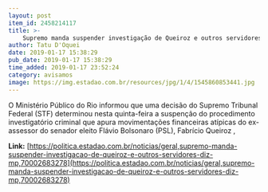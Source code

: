 ```yaml
---
layout: post
item_id: 2458214117
title: >-
    Supremo manda suspender investigação de Queiroz e outros servidores, diz MP
author: Tatu D'Oquei
date: 2019-01-17 15:38:29
pub_date: 2019-01-17 15:38:29
time_added: 2019-01-17 23:52:24
category: avisamos
image: https://img.estadao.com.br/resources/jpg/1/4/1545860853441.jpg
---
```


O Ministério Público do Rio informou que uma decisão do Supremo Tribunal Federal (STF) determinou nesta quinta-feira a suspenção do procedimento investigatório criminal que apura movimentações financeiras atípicas do ex-assessor do senador eleito Flávio Bolsonaro (PSL), Fabrício Queiroz ,

**Link:** [https://politica.estadao.com.br/noticias/geral,supremo-manda-suspender-investigacao-de-queiroz-e-outros-servidores-diz-mp,70002683278](https://politica.estadao.com.br/noticias/geral,supremo-manda-suspender-investigacao-de-queiroz-e-outros-servidores-diz-mp,70002683278)

